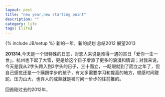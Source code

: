 ```yaml
---
layout: post
title: "new year,new starting point"
description: ""
category: life
tags: [life]
---
```

{% include JB/setup %}
新的一年，新的规划
总结2012
展望2013

**201314**,今天是一个很特殊的日志，对恋人来说是难得一遇的吉日「爱你一生一世」，杭州也下起了大雪，更是给这个日子增添了更多的浪漫和情调；对我来说，今天是我从2字头跨入到3字头的日子，三十而立，一眨眼就到了而立之年了，但自己感觉还是一个蹒跚学步的孩子，有太多需要学习和提高的地方，顿感时间蹉跎，压力山大，也许人的成熟就是被时间一步步的往前推的。

回首刚过去的2012年，